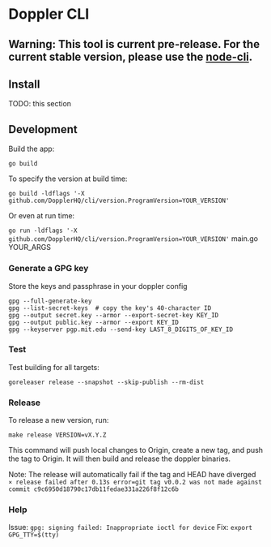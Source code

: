 # Doppler CLI

## Warning: This tool is current pre-release. For the current stable version, please use the [node-cli](https://github.com/DopplerHQ/node-cli).

## Install

TODO: this section

## Development

Build the app:

`go build`

To specify the version at build time:

`go build -ldflags '-X github.com/DopplerHQ/cli/version.ProgramVersion=YOUR_VERSION'`

Or even at run time:

`go run -ldflags '-X github.com/DopplerHQ/cli/version.ProgramVersion=YOUR_VERSION'` main.go YOUR_ARGS

### Generate a GPG key

Store the keys and passphrase in your doppler config

```
gpg --full-generate-key
gpg --list-secret-keys  # copy the key's 40-character ID
gpg --output secret.key --armor --export-secret-key KEY_ID
gpg --output public.key --armor --export KEY_ID
gpg --keyserver pgp.mit.edu --send-key LAST_8_DIGITS_OF_KEY_ID
```

### Test

Test building for all targets:

`goreleaser release --snapshot --skip-publish --rm-dist`


### Release

To release a new version, run:

```
make release VERSION=vX.Y.Z
```

This command will push local changes to Origin, create a new tag, and push the tag to Origin. It will then build and release the doppler binaries.

Note: The release will automatically fail if the tag and HEAD have diverged
`   ⨯ release failed after 0.13s error=git tag v0.0.2 was not made against commit c9c6950d18790c17db11fedae331a226f8f12c6b`

### Help

Issue: `gpg: signing failed: Inappropriate ioctl for device`
Fix: `export GPG_TTY=$(tty)`
